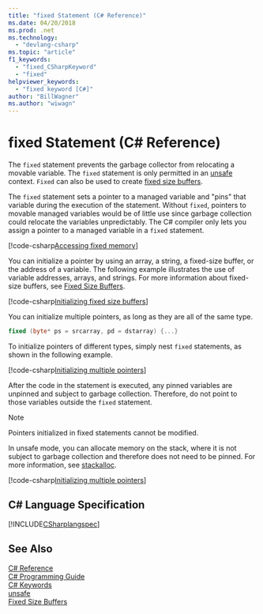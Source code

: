 ```yaml
---
title: "fixed Statement (C# Reference)"
ms.date: 04/20/2018
ms.prod: .net
ms.technology: 
  - "devlang-csharp"
ms.topic: "article"
f1_keywords: 
  - "fixed_CSharpKeyword"
  - "fixed"
helpviewer_keywords: 
  - "fixed keyword [C#]"
author: "BillWagner"
ms.author: "wiwagn"
---
```

# fixed Statement (C# Reference)

The `fixed` statement prevents the garbage collector from relocating a movable variable. The `fixed` statement is only permitted in an [unsafe](unsafe.md) context. `Fixed` can also be used to create [fixed size buffers](../../programming-guide/unsafe-code-pointers/fixed-size-buffers.md).

The `fixed` statement sets a pointer to a managed variable and "pins" that variable during the execution of the statement. Without `fixed`, pointers to movable managed variables would be of little use since garbage collection could relocate the variables unpredictably. The C# compiler only lets you assign a pointer to a managed variable in a `fixed` statement.

[!code-csharp[Accessing fixed memory](../../../../samples/snippets/csharp/keywords/FixedKeywordExamples.cs#1)]

You can initialize a pointer by using an array, a string, a fixed-size buffer, or the address of a variable. The following example illustrates the use of variable addresses, arrays, and strings. For more information about fixed-size buffers, see [Fixed Size Buffers](../../programming-guide/unsafe-code-pointers/fixed-size-buffers.md).

[!code-csharp[Initializing fixed size buffers](../../../../samples/snippets/csharp/keywords/FixedKeywordExamples.cs#2)]

You can initialize multiple pointers, as long as they are all of the same type.

```csharp
fixed (byte* ps = srcarray, pd = dstarray) {...}
```

To initialize pointers of different types, simply nest `fixed` statements, as shown in the following example.

[!code-csharp[Initializing multiple pointers](../../../../samples/snippets/csharp/keywords/FixedKeywordExamples.cs#3)]

After the code in the statement is executed, any pinned variables are unpinned and subject to garbage collection. Therefore, do not point to those variables outside the `fixed` statement.

> [!NOTE]
> Pointers initialized in fixed statements cannot be modified.

In unsafe mode, you can allocate memory on the stack, where it is not subject to garbage collection and therefore does not need to be pinned. For more information, see [stackalloc](stackalloc.md).

[!code-csharp[Initializing multiple pointers](../../../../samples/snippets/csharp/keywords/FixedKeywordExamples.cs#4)]

## C# Language Specification

 [!INCLUDE[CSharplangspec](~/includes/csharplangspec-md.md)]

## See Also

 [C# Reference](../index.md)  
 [C# Programming Guide](../../programming-guide/index.md)  
 [C# Keywords](index.md)  
 [unsafe](unsafe.md)  
 [Fixed Size Buffers](../../programming-guide/unsafe-code-pointers/fixed-size-buffers.md)
